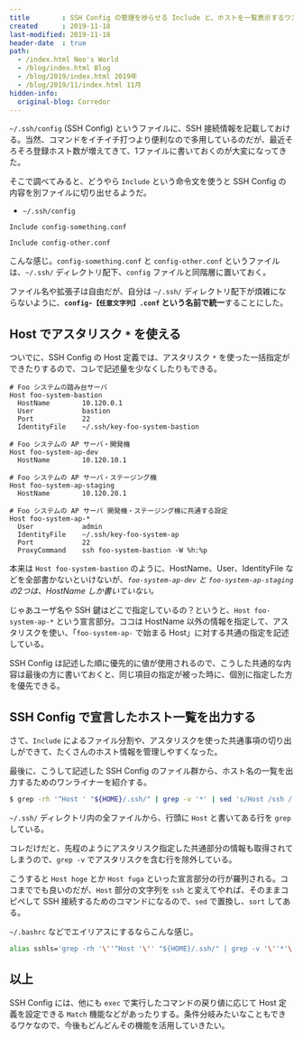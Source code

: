 ```yaml
---
title        : SSH Config の管理を捗らせる Include と、ホストを一覧表示するワンライナー
created      : 2019-11-18
last-modified: 2019-11-18
header-date  : true
path:
  - /index.html Neo's World
  - /blog/index.html Blog
  - /blog/2019/index.html 2019年
  - /blog/2019/11/index.html 11月
hidden-info:
  original-blog: Corredor
---
```


`~/.ssh/config` (SSH Config) というファイルに、SSH 接続情報を記載しておける。当然、コマンドをイチイチ打つより便利なので多用しているのだが、最近そろそろ登録ホスト数が増えてきて、1ファイルに書いておくのが大変になってきた。

そこで調べてみると、どうやら `Include` という命令文を使うと SSH Config の内容を別ファイルに切り出せるようだ。

- `~/.ssh/config`

```
Include config-something.conf

Include config-other.conf
```

こんな感じ。`config-something.conf` と `config-other.conf` というファイルは、`~/.ssh/` ディレクトリ配下、`config` ファイルと同階層に置いておく。

ファイル名や拡張子は自由だが、自分は `~/.ssh/` ディレクトリ配下が煩雑にならないように、**`config-【任意文字列】.conf` という名前で統一**することにした。

## Host でアスタリスク `*` を使える

ついでに、SSH Config の Host 定義では、アスタリスク `*` を使った一括指定ができたりするので、コレで記述量を少なくしたりもできる。

```
# Foo システムの踏み台サーバ
Host foo-system-bastion
  HostName        10.120.0.1
  User            bastion
  Port            22
  IdentityFile    ~/.ssh/key-foo-system-bastion

# Foo システムの AP サーバ・開発機
Host foo-system-ap-dev
  HostName        10.120.10.1

# Foo システムの AP サーバ・ステージング機
Host foo-system-ap-staging
  HostName        10.120.20.1

# Foo システムの AP サーバ 開発機・ステージング機に共通する設定
Host foo-system-ap-*
  User            admin
  IdentityFile    ~/.ssh/key-foo-system-ap
  Port            22
  ProxyCommand    ssh foo-system-bastion -W %h:%p
```

本来は `Host foo-system-bastion` のように、HostName、User、IdentityFile などを全部書かないといけないが、_`foo-system-ap-dev` と `foo-system-ap-staging` の2つは、HostName しか書いていない。_

じゃあユーザ名や SSH 鍵はどこで指定しているの？というと、`Host foo-system-ap-*` という宣言部分。ココは HostName 以外の情報を指定して、アスタリスクを使い、「`foo-system-ap-` で始まる Host」に対する共通の指定を記述している。

SSH Config は記述した順に優先的に値が使用されるので、こうした共通的な内容は最後の方に書いておくと、同じ項目の指定が被った時に、個別に指定した方を優先できる。

## SSH Config で宣言したホスト一覧を出力する

さて、`Include` によるファイル分割や、アスタリスクを使った共通事項の切り出しができて、たくさんのホスト情報を管理しやすくなった。

最後に、こうして記述した SSH Config のファイル群から、ホスト名の一覧を出力するためのワンライナーを紹介する。

```bash
$ grep -rh '^Host ' "${HOME}/.ssh/" | grep -v '*' | sed 's/Host /ssh /' | sort
```

`~/.ssh/` ディレクトリ内の全ファイルから、行頭に `Host` と書いてある行を `grep` している。

コレだけだと、先程のようにアスタリスク指定した共通部分の情報も取得されてしまうので、`grep -v` でアスタリスクを含む行を除外している。

こうすると `Host hoge` とか `Host fuga` といった宣言部分の行が羅列される。ココまででも良いのだが、`Host` 部分の文字列を `ssh` と変えてやれば、そのままコピペして SSH 接続するためのコマンドになるので、`sed` で置換し、`sort` してある。

`~/.bashrc` などでエイリアスにするならこんな感じ。

```bash
alias sshls='grep -rh '\''^Host '\'' "${HOME}/.ssh/" | grep -v '\''*'\'' | sed '\''s/Host /ssh /'\'' | sort'
```

## 以上

SSH Config には、他にも `exec` で実行したコマンドの戻り値に応じて Host 定義を設定できる `Match` 機能などがあったりする。条件分岐みたいなこともできるワケなので、今後もどんどんその機能を活用していきたい。
